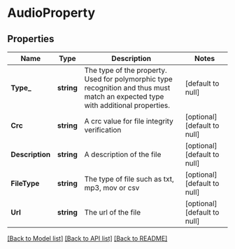 # AudioProperty

## Properties
Name | Type | Description | Notes
------------ | ------------- | ------------- | -------------
**Type_** | **string** | The type of the property. Used for polymorphic type recognition and thus must match an expected type with additional properties. | [default to null]
**Crc** | **string** | A crc value for file integrity verification | [optional] [default to null]
**Description** | **string** | A description of the file | [optional] [default to null]
**FileType** | **string** | The type of file such as txt, mp3, mov or csv | [optional] [default to null]
**Url** | **string** | The url of the file | [optional] [default to null]

[[Back to Model list]](../README.md#documentation-for-models) [[Back to API list]](../README.md#documentation-for-api-endpoints) [[Back to README]](../README.md)


